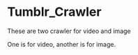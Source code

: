 # Tumblr_Crawler
These are two crawler for video and image

One is for video, another is for image.
